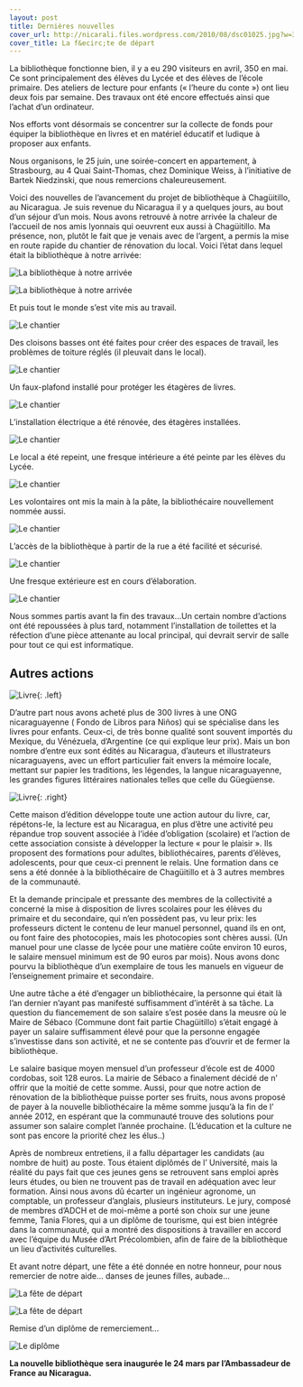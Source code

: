 ```yaml
---
layout: post
title: Dernières nouvelles
cover_url: http://nicarali.files.wordpress.com/2010/08/dsc01025.jpg?w=300&h=199
cover_title: La f&ecirc;te de départ
---
```


La bibliothèque fonctionne bien, il y a eu 290 visiteurs en avril, 350 en mai. Ce sont principalement des élèves du Lycée et des élèves de l’école primaire. Des ateliers de lecture pour enfants (« l’heure du conte ») ont lieu deux fois par semaine. Des travaux ont été encore effectués ainsi que l’achat d’un ordinateur.

Nos efforts vont désormais se concentrer sur la collecte de fonds pour équiper la bibliothèque en livres et en matériel éducatif et ludique à proposer aux enfants.

Nous organisons, le 25 juin, une soirée-concert en appartement, à Strasbourg, au 4 Quai Saint-Thomas, chez Dominique Weiss, à l’initiative de Bartek Niedzinski, que nous remercions chaleureusement. 

Voici des nouvelles de l’avancement du projet de bibliothèque à Chagüitillo, au Nicaragua. Je suis revenue du Nicaragua il y a quelques jours, au bout d’un séjour d’un mois. Nous avons retrouvé à notre arrivée la chaleur de l’accueil de nos amis lyonnais qui oeuvrent eux aussi à Chagüitillo. Ma présence, non, plutôt le fait que je venais avec de l’argent, a permis la mise en route rapide du chantier de rénovation du local. Voici l’état dans lequel était la bibliothèque à notre arrivée:

![La bibliothèque à notre arrivée](http://nicarali.files.wordpress.com/2010/08/dsc000621.jpg?w=300&h=199)

![La bibliothèque à notre arrivée](http://nicarali.files.wordpress.com/2010/08/dsc00061.jpg?w=199&h=300)

Et puis tout le monde s’est vite mis au travail.

![Le chantier](http://nicarali.files.wordpress.com/2010/08/dsc00851.jpg?w=300&h=199)

Des cloisons basses ont été faites pour créer des espaces de travail, les problèmes de toiture réglés (il pleuvait dans le local).

![Le chantier](http://nicarali.files.wordpress.com/2010/08/nica-191.png?w=300&h=201)

Un faux-plafond installé pour protéger les étagères de livres.

![Le chantier](http://nicarali.files.wordpress.com/2010/08/nica-181.png?w=300&h=200)

L’installation électrique a été rénovée, des étagères installées.

![Le chantier](http://nicarali.files.wordpress.com/2010/08/nica-11.png?w=950)

Le local a été repeint, une fresque intérieure a été peinte par les élèves du Lycée.

![Le chantier](http://nicarali.files.wordpress.com/2010/08/nica-231.png?w=950)

Les volontaires ont mis la main à la pâte, la  bibliothécaire nouvellement nommée aussi.

![Le chantier](http://nicarali.files.wordpress.com/2010/08/dsc00380.jpg?w=950)

L’accès de la bibliothèque à partir de la rue a été facilité et sécurisé.

![Le chantier](http://nicarali.files.wordpress.com/2010/08/nica-9.png?w=950)

Une fresque extérieure est en cours d’élaboration.

![Le chantier](http://nicarali.files.wordpress.com/2010/08/nica-24.png?w=950)

Nous sommes partis avant la fin des travaux…Un certain nombre d’actions ont été repoussées à plus tard, notamment l’installation de toilettes et la réfection d’une pièce attenante au local principal, qui devrait servir de salle pour tout ce qui est informatique.

Autres actions
--------------

![Livre](http://nicarali.files.wordpress.com/2010/08/dsc00347.jpg?w=342&h=514){: .left}

D’autre part nous avons acheté plus de 300 livres à une ONG nicaraguayenne ( Fondo de Libros para Niños) qui se spécialise dans les livres pour enfants. Ceux-ci, de très bonne qualité sont souvent importés du Mexique, du Vénézuela, d’Argentine (ce qui explique leur prix). Mais un bon nombre d’entre eux sont édités au Nicaragua, d’auteurs et illustrateurs nicaraguayens, avec un effort particulier fait envers la mémoire locale, mettant sur papier les traditions, les légendes, la langue nicaraguayenne, les grandes figures littéraires nationales telles que celle du Güegüense.

![Livre](http://nicarali.files.wordpress.com/2010/08/dsc00348.jpg?w=199&h=300){: .right}

Cette maison d’édition développe toute une action autour du livre, car, répétons-le, la lecture est au Nicaragua, en plus d’être une activité peu répandue trop souvent associée à l’idée d’obligation (scolaire) et l’action de cette association consiste à développer la lecture « pour le plaisir ». Ils proposent des formations pour adultes, bibliothécaires, parents d’élèves, adolescents, pour que ceux-ci prennent le relais. Une formation dans ce sens a été donnée à la bibliothécaire  de Chagüitillo et à 3 autres membres de la communauté.

Et la demande principale et pressante des membres de la collectivité a concerné la mise à disposition  de livres scolaires pour les élèves du primaire et du secondaire, qui n’en possèdent pas, vu leur prix: les professeurs dictent le contenu de leur manuel personnel, quand ils en ont, ou font faire des photocopies, mais les photocopies sont chères aussi. (Un manuel pour une classe de lycée pour une matière coûte environ 10 euros, le salaire mensuel minimum est de 90 euros par mois). Nous avons donc pourvu la bibliothèque d’un exemplaire de tous les manuels en vigueur de l’enseignement primaire et secondaire.

Une autre tâche a été d’engager un bibliothécaire, la personne qui était là l’an dernier n’ayant pas manifesté suffisamment d’intérêt à sa tâche. La question du fiancemement de son salaire s’est posée dans la meusre où le Maire de Sébaco (Commune dont fait partie Chagüitillo) s’était engagé à payer un salaire suffisamment élevé pour que la personne engagée s’investisse dans son activité, et ne se contente pas d’ouvrir et de fermer la bibliothèque.

Le salaire basique moyen mensuel d’un professeur d’école est de 4000 cordobas, soit 128 euros. La mairie de Sébaco a finalement décidé de n’ offrir que la moitié de cette somme. Aussi, pour que notre action de rénovation de la bibliothèque puisse porter ses fruits,  nous avons proposé de payer à la nouvelle bibliothécaire la même somme jusqu’à la fin de l’ année 2012, en espérant que la communauté trouve des solutions pour assumer son salaire complet l’année prochaine. (L’éducation et la culture ne sont pas  encore la priorité chez les élus..)

Après de nombreux entretiens, il a fallu départager les candidats (au nombre de huit) au poste. Tous étaient diplômés de l’ Université, mais la réalité du pays fait que ces jeunes gens se retrouvent sans emploi après leurs études, ou bien ne trouvent pas de travail en adéquation avec leur formation. Ainsi nous avons dû écarter un ingénieur agronome, un comptable, un professeur d’anglais, plusieurs instituteurs. Le jury, composé de membres d’ADCH et de moi-même a porté son choix sur une jeune femme, Tania Flores, qui a un diplôme de tourisme, qui est bien intégrée dans la communauté, qui a montré des dispositions à travailler en accord avec l’équipe du Musée d’Art Précolombien, afin de faire de la bibliothèque un lieu d’activités culturelles.

Et avant notre départ, une fête a été donnée en notre honneur, pour nous remercier de notre aide… danses de jeunes filles, aubade…

![La f&ecirc;te de départ](http://nicarali.files.wordpress.com/2010/08/dsc01025.jpg?w=300&h=199)

![La f&ecirc;te de départ](http://nicarali.files.wordpress.com/2010/08/dsc010581.jpg?w=300&h=199)

Remise d’un diplôme de remerciement…

![Le dipl&ocirc;me](http://nicarali.files.wordpress.com/2010/08/dsc01082.jpg?w=300&h=199)

**La nouvelle bibliothèque sera inaugurée le 24 mars par l’Ambassadeur de France au Nicaragua.**